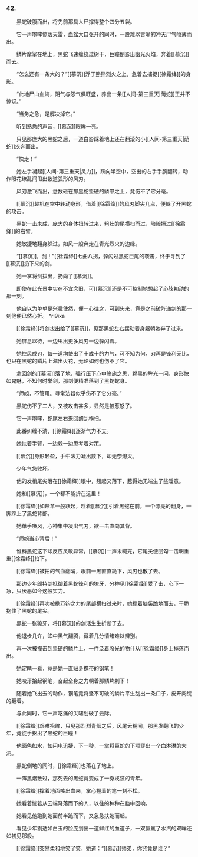 ### 42.

　　黑蛇破腹而出，将先前那具人尸撑得整个四分五裂。

　　它一声咆哮惊落天雷，血盆大口张开的同时，一股难以言喻的冲天尸气喷薄而出。

　　鳞片摩挲在地上，黑蛇飞速缠绕过树干，巨瞳倒影出幽光火焰，奔着[[慕沉]]而去。

　　“怎么还有一条大的？”[[慕沉]]浮于熊熊烈火之上，急着去捕捉[[徐霜绛]]的身影。

　　“此地尸山血海，阴气与怨气俱旺盛，养出一条[[人间-第三重天|荫蛇]]王并不惊讶。”

　　“当务之急，是解决掉它。”

　　听到熟悉的声音，[[慕沉]]眼眸一亮。

　　只见那庞大的黑蛇之后，一道白影踩着地上还在翻滚的小[[人间-第三重天|荫蛇]]疾奔而出。

　　“快走！”

　　她左手凝起[[人间-第三重天|灵力]]，跃向半空中，空出的右手手腕翻转，动作眼花缭乱间甩出数道弧形的风刃。

　　风刃激飞而出，悉数砸在那黑蛇坚硬的鳞甲之上，竟伤不了它分毫。

　　[[慕沉]]趁机在空中转动身形，借着[[徐霜绛]]的风刃脚尖几点，便躲了开黑蛇的攻击。

　　黑蛇一击未成，庞大的身体扭转过来，粗壮的尾横扫而过，险险擦过[[徐霜绛]]的右臂。

　　她敏捷地翻身躲过，如风一般奔走在青光烈火的边缘。

　　“[[慕沉]]，剑！”[[徐霜绛]]七曲八拐，躲闪过黑蛇巨尾的袭击，终于寻到了[[慕沉]]扔下来的剑。

　　她一掌将剑拔出，扔向了[[慕沉]]。

　　即使在此光景中实在不宜念旧，可[[慕沉]]还是不可控制地想起了心弦初动的那一刻。

　　他自以为单单是兴趣使然，便一心往之，可到头来，竟是之前破阵递剑的那一刻他便已然心折。 ^rl9ixa

　　[[徐霜绛]]将剑拔出给了[[慕沉]]，见那黑蛇左右摆动着身躯朝她奔了过来。

　　她屏息以待，一边甩出更多风刃一边躲闪着。

　　她控风成刃，每一道均使出了十成十的力气，可不知为何，刃再是锋利无比，也只在黑蛇的鳞片上滋出火花，无论如何也伤不了它。

　　拿回剑的[[慕沉]]落了地，强行压下心中旖旎之思，黝黑的眸光一闪，身形快如鬼魅，不知何时举剑，那剑便精准落到了黑蛇蛇身。

　　“师姐，不管用。寻常法器似乎伤不了它分毫。”

　　黑蛇伤不了二人，又被攻击甚多，显然是被惹怒了。

　　它一声咆哮，蛇尾左右来回胡乱横扫。

　　此番纠缠不清，[[徐霜绛]]逐渐气力不支。

　　她扶着手臂，一边躲一边思考着对策。

　　[[慕沉]]身形轻盈，手中法力凝出数下，却无奈熄灭。

　　少年气急败坏。

　　他的发梢尾尖落在[[徐霜绛]]眼中，翘起又落下，惹得她无端生了些暖意。

　　她和[[慕沉]]，一个都不能折在这里！

　　[[徐霜绛]]如羚羊一般跃起，趁着[[慕沉]]引着黑蛇在前，一个漂亮的翻身，一脚踩上了黑蛇背部。

　　她单手唤风，心神集中凝出气刃，欲一击直向其背。

　　“师姐当心背后！”

　　谁料黑蛇这下却反应灵敏异常，[[慕沉]]一声未喊完，它尾尖便回勾一击朝重重[[徐霜绛]]拍下。

　　[[徐霜绛]]被拍的气血翻涌，眼前一黑直直跪下，风刃也散了去。

　　那边少年郎持剑抵御着黑蛇锋利的獠牙，分神见[[徐霜绛]]受了击，心下一急，只厌恶如今这般实力。

　　[[徐霜绛]]再次被携万钧之力的尾部横扫过来时，她撑着脑袋跪地而去，干脆抱住了黑蛇的尾尖。

　　黑蛇一张獠牙，将[[慕沉]]的剑活生生折断了去。

　　他退步几许，眸中黑气翻腾，藏着几分情绪难以辨别。

　　再一次被撞击到坚硬的鳞片上，一件泛着冷光的物什从[[徐霜绛]]身上掉落而出。

　　她定睛一看，竟是她一直贴身携带的钢笔！

　　她咬牙拾起钢笔，奋起全身之力朝着那鳞片刺下！

　　随着她飞出去的动作，钢笔竟将坚不可破的鳞片平生刮出一条口子，皮开肉绽的翻着。

　　与此同时，它一声吃痛的尖啸划破了云际。

　　[[徐霜绛]]艰难抬眸，只见那烈烈青烟之后，风尾云稍间，那黑发翻飞的少年，竟徒手抠出了黑蛇的巨瞳！

　　他面色如水，如闪电迅捷，下一秒，一掌将巨蛇的下颚穿出一个血淋淋的大洞。

　　黑蛇倒地的同时，[[徐霜绛]]也落在了地上。

　　一阵黑烟散过，那死去的黑蛇竟变成了一身戎装的青年。

　　[[徐霜绛]]撑着地面咳出血来，掌心握着的笔一刻不松。

　　她看着恍若从云端降落而下的人，以往的种种在脑中回响。

　　她看见他跑到她面前半跪而下，又急急扶她而起。

　　看见少年剔透如白玉的脸庞划出一道鲜红的血道子，一双氤氲了水汽的双眸还如初见那般。

　　[[徐霜绛]]突然柔和地笑了笑，她道：“[[慕沉]]师弟，你究竟是谁？”